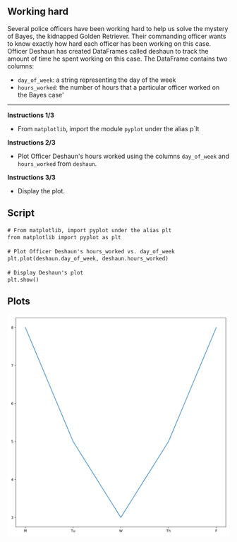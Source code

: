 ## Working hard

Several police officers have been working hard to help us solve the mystery of Bayes, the kidnapped Golden Retriever. Their commanding officer wants to know exactly how hard each officer has been working on this case. Officer Deshaun has created DataFrames called deshaun to track the amount of time he spent working on this case. The DataFrame contains two columns:

* `day_of_week`: a string representing the day of the week
* `hours_worked`: the number of hours that a particular officer worked on the Bayes case'

<hr>

**Instructions 1/3**
* From `matplotlib`, import the module `pyplot` under the alias p`lt

**Instructions 2/3**
* Plot Officer Deshaun's hours worked using the columns `day_of_week` and `hours_worked` from `deshaun`.

**Instructions 3/3**
* Display the plot.

## Script
```
# From matplotlib, import pyplot under the alias plt
from matplotlib import pyplot as plt

# Plot Officer Deshaun's hours_worked vs. day_of_week
plt.plot(deshaun.day_of_week, deshaun.hours_worked)

# Display Deshaun's plot
plt.show()
```

## Plots
![img](index.svg)